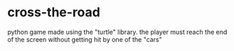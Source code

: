 # cross-the-road
python game made using the "turtle" library. the player must reach the end of the screen without getting hit by one of the "cars"

